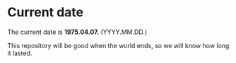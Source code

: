 # Current date

The current date is **1975.04.07.** (YYYY.MM.DD.)

This repository will be good when the world ends, so we will know how long it lasted.